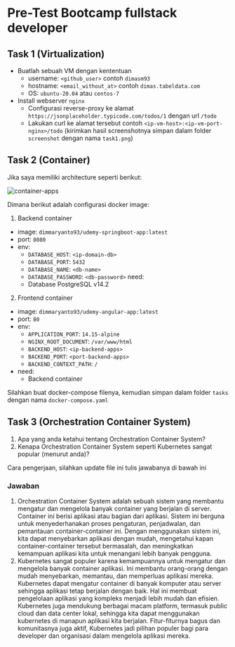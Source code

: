 # Pre-Test Bootcamp fullstack developer

## Task 1 (Virtualization)

- Buatlah sebuah VM dengan kententuan
  - username: `<github_user>` contoh `dimasm93`
  - hostname: `<email_without_at>` contoh `dimas.tabeldata.com`
  - OS: `ubuntu-20.04` atau `centos-7`
- Install webserver `nginx`
  - Configurasi reverse-proxy ke alamat `https://jsonplaceholder.typicode.com/todos/1` dengan url `/todo`
  - Lakukan curl ke alamat tersebut contoh `<ip-vm-host>:<ip-vm-port-nginx>/todo` (kirimkan hasil screenshotnya simpan dalam folder `screenshot` dengan nama `task1.png`)

## Task 2 (Container)

Jika saya memiliki architecture seperti berikut:

![container-apps](docs/images/01-container.png)

Dimana berikut adalah configurasi docker image:

1. Backend container
  - image: `dimmaryanto93/udemy-springboot-app:latest`
  - port: `8080`
  - env: 
    - `DATABASE_HOST`: `<ip-domain-db>`
    - `DATABASE_PORT`: `5432` 
    - `DATABASE_NAME`: `<db-name>`
    - `DATABASE_PASSWORD`: `<db-password>`
  need:
    - Database PostgreSQL v14.2
2. Frontend container
  - image: `dimmaryanto93/udemy-angular-app:latest`
  - port: `80`
  - env:
    - `APPLICATION_PORT`: `14.15-alpine`
    - `NGINX_ROOT_DOCUMENT`: `/var/www/html`
    - `BACKEND_HOST`: `<ip-backend-apps>`
    - `BACKEND_PORT`: `<port-backend-apps>`
    - `BACKEND_CONTEXT_PATH`: `/`
  - need:
    - Backend container

Silahkan buat docker-compose filenya, kemudian simpan dalam folder `tasks` dengan nama `docker-compose.yaml`

## Task 3 (Orchestration Container System)

1. Apa yang anda ketahui tentang Orchestration Container System?
2. Kenapa Orchestration Container System seperti Kubernetes sangat popular (menurut anda)?

Cara pengerjaan, silahkan update file ini tulis jawabanya di bawah ini

### Jawaban

1. Orchestration Container System adalah sebuah sistem yang membantu mengatur dan mengelola banyak container yang berjalan di server. Container ini berisi aplikasi atau bagian dari aplikasi. Sistem ini berguna untuk menyederhanakan proses pengaturan, penjadwalan, dan pemantauan container-container ini. Dengan menggunakan sistem ini, kita dapat menyebarkan aplikasi dengan mudah, mengetahui kapan container-container tersebut bermasalah, dan meningkatkan kemampuan aplikasi kita untuk menangani lebih banyak pengguna.
2. Kubernetes sangat populer karena kemampuannya untuk mengatur dan mengelola banyak container aplikasi. Ini membantu orang-orang dengan mudah menyebarkan, memantau, dan memperluas aplikasi mereka. Kubernetes dapat mengatur container di banyak komputer atau server sehingga aplikasi tetap berjalan dengan baik. Hal ini membuat pengelolaan aplikasi yang kompleks menjadi lebih mudah dan efisien. Kubernetes juga mendukung berbagai macam platform, termasuk public cloud dan data center lokal, sehingga kita dapat menggunakan kubernetes di manapun aplikasi kita berjalan. Fitur-fiturnya bagus dan komunitasnya juga aktif, Kubernetes jadi pilihan populer bagi para developer dan organisasi dalam mengelola aplikasi mereka.
